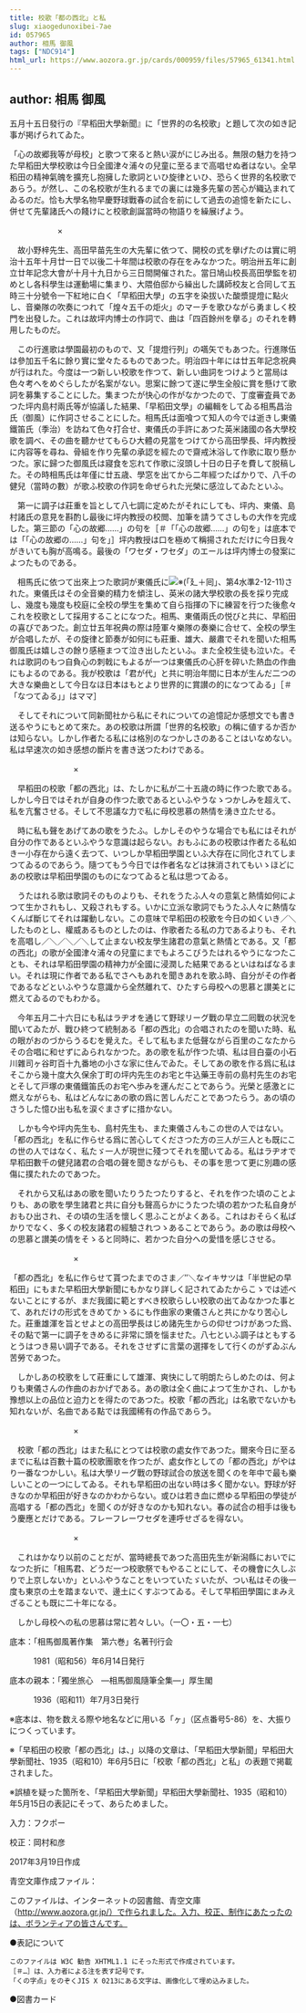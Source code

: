 ```yaml
---
title: 校歌「都の西北」と私
slug: xiaogedunoxibei-7ae
id: 057965
author: 相馬 御風
tags: ["NDC914"]
html_url: https://www.aozora.gr.jp/cards/000959/files/57965_61341.html
---
```


## author: 相馬 御風

五月十五日發行の『早稻田大學新聞』に「世界的の名校歌」と題して次の如き記事が掲げられてゐた。





「心の故郷我等が母校」と歌つて來ると熱い涙がにじみ出る。無限の魅力を持つた早稻田大學校歌は今日全國津々浦々の兒童に至るまで高唱せぬ者はない。全早稻田の精神氣魄を擴充し抱擁した歌詞といひ旋律といひ、恐らく世界的名校歌であらう。が然し、この名校歌が生れるまでの裏には幾多先輩の苦心が織込まれてゐるのだ。恰も大學名物早慶野球戰春の試合を前にして過去の追憶を新たにし、併せて先輩諸氏への餞けにと校歌創誕當時の物語りを繰展げよう。

　　　　　　×

　故小野梓先生、高田早苗先生の大先輩に依つて、開校の式を擧げたのは實に明治十五年十月廿一日で以後二十年間は校歌の存在をみなかつた。明治卅五年に創立廿年記念大會が十月十九日から三日間開催された。當日鳩山校長高田學監を初めとし各科學生は運動場に集まり、大隈伯邸から繰出した講師校友と合同して五時三十分號令一下紅地に白く「早稻田大學」の五字を染拔いた酸漿提燈に點火し、音樂隊の吹奏につれて「煌々五千の炬火」のマーチを歌ひながら勇ましく校門を出發した。これは故坪内博士の作詞で、曲は「四百餘州を擧る」のそれを轉用したものだ。

　この行進歌は學園最初のもので、又「提燈行列」の嚆矢でもあつた。行進隊伍は參加五千名に餘り實に堂々たるものであつた。明治四十年には廿五年記念祝典が行はれた。今度は一つ新しい校歌を作つて、新しい曲詞をつけようと當局は色々考へをめぐらしたが名案がない。思案に餘つて遂に學生全般に賞を懸けて歌詞を募集することにした。集まつたが快心の作がなかつたので、丁度審査員であつた坪内島村兩氏等が協議した結果、「早稻田文學」の編輯をしてゐる相馬昌治氏（御風）に作詞させることにした。相馬氏は面喰つて知人の今では逝きし東儀鐵笛氏（季治）を訪ねて色々打合せ、東儀氏の手許にあつた英米諸國の各大學校歌を調べ、その曲を聽かせてもらひ大體の見當をつけてから高田學長、坪内教授に内容等を尋ね、骨組を作り先輩の承認を經たので齋戒沐浴して作歌に取り懸かつた。家に歸つた御風氏は寢食を忘れて作歌に沒頭し十日の日子を費して脱稿した。その時相馬氏は年僅に廿五歳、學窓を出てから二年經つたばかりで、八千の健兒（當時の數）が歌ふ校歌の作詞を命ぜられた光榮に感泣してゐたといふ。

　第一に調子は莊重を旨として八七調に定めたがそれにしても、坪内、東儀、島村諸氏の意見を斟酌し最後に坪内教授の校閲、加筆を請うてさしもの大作を完成した。第三節の「心の故郷……」の句を［＃「「心の故郷……」の句を」は底本では「「心の故郷の……」句を」］坪内教授は口を極めて稱揚されただけに今日我々がきいても胸が高鳴る。最後の「ワセダ・ワセダ」のエールは坪内博士の發案によつたものである。

　相馬氏に依つて出來上つた歌詞が東儀氏に![※(「廴＋囘」、第4水準2-12-11)](https://www.aozora.gr.jp/cards/000959/files/../../../gaiji/2-12/2-12-11.png)された。東儀氏はその全音樂的精力を傾注し、英米の諸大學校歌の長を採り完成し、幾度も幾度も校庭に全校の學生を集めて自ら指揮の下に練習を行つた後愈々これを校歌として採用することになつた。相馬、東儀兩氏の悦びと共に、早稻田の喜びであつた。創立廿五年祝典の際は陸軍々樂隊の奏樂に合せて、全校の學生が合唱したが、その旋律と節奏が如何にも莊重、雄大、嚴肅でそれを聞いた相馬御風氏は嬉しさの餘り感極まつて泣き出したといふ。また全校生徒も泣いた。それは歌詞のもつ自負心の刺戟にもよるが一つは東儀氏の心肝を碎いた熱血の作曲にもよるのである。我が校歌は「君が代」と共に明治年間に日本が生んだ二つの大きな樂曲として今日なほ日本はもとより世界的に賞讃の的になつてゐる」［＃「なつてゐる」」はママ］







　そしてそれについて同新聞社から私にそれについての追憶記か感想文でも書き送るやうにもとめて來た。あの校歌は所謂「世界的名校歌」の稱に値するか否かは知らない。しかし作者たる私には格別のなつかしさのあることはいなめない。私は早速次の如き感想の斷片を書き送つたわけである。

　　　　　　　　×

　早稻田の校歌「都の西北」は、たしかに私が二十五歳の時に作つた歌である。しかし今日ではそれが自身の作つた歌であるといふやうなゝつかしみを超えて、私を亢奮させる。そして不思議な力で私に母校思慕の熱情を湧き立たせる。

　時に私も聲をあげてあの歌をうたふ。しかしそのやうな場合でも私にはそれが自分の作であるといふやうな意識は起らない。おもふにあの校歌は作者たる私如き一小存在から遠く去つて、いつしか早稻田學園といふ大存在に同化されてしまつてゐるのであらう。隨つてもう今日では作者名などは抹消されてもいゝほどにあの校歌は早稻田學園のものになつてゐると私は思つてゐる。

　うたはれる歌は歌詞そのものよりも、それをうたふ人々の意氣と熱情如何によつて生かされもし、又殺されもする。いかに立派な歌詞でもうたふ人々に熱情なくんば斷じてそれは躍動しない。この意味で早稻田の校歌を今日の如くいき／＼したものとし、權威あるものとしたのは、作歌者たる私の力であるよりも、それを高唱し／＼／＼／＼して止まない校友學生諸君の意氣と熱情とである。又「都の西北」の歌が全國津々浦々の兒童にまでもよろこびうたはれるやうになつたことも、それは早稻田學園の精神力が全國に浸潤した結果であるといはねばなるまい。それは現に作者である私でさへもあれを聞きあれを歌ふ時、自分がその作者であるなどといふやうな意識から全然離れて、ひたすら母校への思慕と讃美とに燃えてゐるのでもわかる。

　今年五月二十六日にも私はラヂオを通じて野球リーグ戰の早立二囘戰の状況を聞いてゐたが、戰ひ終つて統制ある「都の西北」の合唱されたのを聞いた時、私の眼がおのづからうるむを覺えた。そして私もまた低聲ながら百里のこなたからその合唱に和せずにゐられなかつた。あの歌を私が作つた頃、私は目白臺の小石川雜司ヶ谷町百十九番地の小さな家に住んでゐた。そしてあの歌を作る爲に私はそこから幾十度大久保余丁町の坪内先生のお宅と牛込藥王寺前の島村先生のお宅とそして戸塚の東儀鐵笛氏のお宅へ歩みを運んだことであらう。光榮と感激とに燃えながらも、私はどんなにあの歌の爲に苦しんだことであつたらう。あの頃のさうした憶ひ出も私を涙ぐまさずに措かない。

　しかも今や坪内先生も、島村先生も、また東儀さんもこの世の人ではない。「都の西北」を私に作らせる爲に苦心してくださつた方の三人が三人とも既にこの世の人ではなく、私たゞ一人が現世に殘つてそれを聞いてゐる。私はラヂオで早稻田數千の健兒諸君の合唱の聲を聞きながらも、その事を思つて更に別趣の感傷に撲たれたのであつた。

　それから又私はあの歌を聞いたりうたつたりすると、それを作つた頃のことよりも、あの歌を學生諸君と共に自分も聲高らかにうたつた頃の若かつた私自身がおもひ出され、その頃の生活を懷しく思ふことがよくある。これはおそらく私ばかりでなく、多くの校友諸君の經驗されつゝあることであらう。あの歌は母校への思慕と讃美の情をそゝると同時に、若かつた自分への愛惜を感じさせる。

　　　　　　　　×

「都の西北」を私に作らせて貰つたまでのさま／″＼なイキサツは「半世紀の早稻田」にもまた早稻田大學新聞にもかなり詳しく記されてゐたからこゝでは述べないことにするが、まだ我國に範とすべき校歌らしい校歌の出てゐなかつた事とて、あれだけの形式をきめてかゝるにも作曲家の東儀さんと共にかなり苦心した。莊重雄渾を旨とせよとの高田學長はじめ諸先生からの仰せつけがあつた爲、その點で第一に調子をきめるに非常に頭を惱ませた。八七といふ調子はともするとうはつき易い調子である。それをさせずに言葉の選擇をして行くのがずゐぶん苦勞であつた。

　しかしあの校歌をして莊重にして雄渾、爽快にして明朗たらしめたのは、何よりも東儀さんの作曲のおかげである。あの歌は全く曲によつて生かされ、しかも豫想以上の品位と迫力とを得たのであつた。校歌「都の西北」は名歌でないかも知れないが、名曲である點では我國稀有の作品であらう。

　　　　　　　　×

　校歌「都の西北」はまた私にとつては校歌の處女作であつた。爾來今日に至るまでに私は百數十篇の校歌團歌を作つたが、處女作としての「都の西北」がやはり一番なつかしい。私は大學リーグ戰の野球試合の放送を聞くのを年中で最も樂しいことの一つにしてゐる。それも早稻田の出ない時は多く聞かない。野球が好きなのか早稻田が好きなのかわからない。或ひは若き血に燃ゆる早稻田の學徒が高唱する「都の西北」を聞くのが好きなのかも知れない。春の試合の相手は後もう慶應とだけである。フレーフレーワセダを連呼せざるを得ない。

　　　　　　　　×

　これはかなり以前のことだが、當時總長であつた高田先生が新潟縣においでになつた折に「相馬君、どうだ一つ校歌祭でもやることにして、その機會に久しぶりで上京しないか」といふやうなことをいつていたゞいたが、つい私はその後一度も東京の土を踏まないで、邊土にくすぶつてゐる。そして早稻田學園にまみえざることも既に二十年になる。

　しかし母校への私の思慕は常に若々しい。（一〇・五・一七）













底本：「相馬御風著作集　第六巻」名著刊行会

　　　1981（昭和56）年6月14日発行

底本の親本：「獨坐旅心　―相馬御風隨筆全集―」厚生閣

　　　1936（昭和11）年7月3日発行

※底本は、物を数える際や地名などに用いる「ヶ」（区点番号5-86）を、大振りにつくっています。

※「早稻田の校歌「都の西北」は、」以降の文章は、「早稻田大學新聞」早稻田大學新聞社、1935（昭和10）年6月5日に「校歌「都の西北」と私」の表題で掲載されました。

※誤植を疑った箇所を、「早稻田大學新聞」早稻田大學新聞社、1935（昭和10）年5月15日の表記にそって、あらためました。

入力：フクポー

校正：岡村和彦

2017年3月19日作成

青空文庫作成ファイル：

このファイルは、インターネットの図書館、青空文庫（http://www.aozora.gr.jp/）で作られました。入力、校正、制作にあたったのは、ボランティアの皆さんです。











●表記について


	このファイルは W3C 勧告 XHTML1.1 にそった形式で作成されています。
	［＃…］は、入力者による注を表す記号です。
	「くの字点」をのぞくJIS X 0213にある文字は、画像化して埋め込みました。







●図書カード
